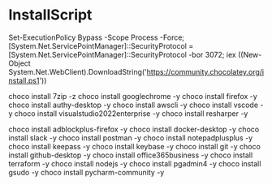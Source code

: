 # InstallScript

Set-ExecutionPolicy Bypass -Scope Process -Force; 
[System.Net.ServicePointManager]::SecurityProtocol = [System.Net.ServicePointManager]::SecurityProtocol -bor 3072; 
iex ((New-Object System.Net.WebClient).DownloadString('https://community.chocolatey.org/install.ps1'))

choco install 7zip -z
choco install googlechrome -y
choco install firefox -y
choco install authy-desktop -y
choco install awscli -y
choco install vscode -y
choco install visualstudio2022enterprise -y
choco install resharper -y

choco install adblockplus-firefox -y
choco install docker-desktop -y
choco install slack -y
choco install postman -y
choco install notepadplusplus -y
choco install keepass -y
choco install keybase -y
choco install git -y
choco install github-desktop -y
choco install office365business -y
choco install terraform -y
choco install nodejs -y
choco install pgadmin4 -y
choco install gsudo -y
choco install pycharm-community -y
